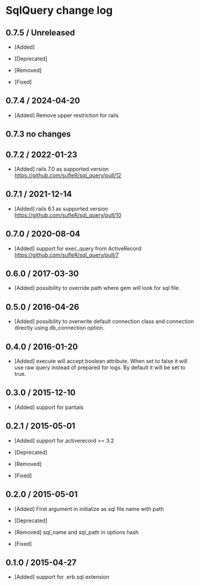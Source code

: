# SqlQuery change log

## 0.7.5 / Unreleased

* [Added]

* [Deprecated]

* [Removed]

* [Fixed]

## 0.7.4 / 2024-04-20

* [Added] Remove upper restriction for rails

## 0.7.3 no changes

## 0.7.2 / 2022-01-23

* [Added] rails 7.0 as supported version https://github.com/sufleR/sql_query/pull/12

## 0.7.1 / 2021-12-14

* [Added] rails 6.1 as supported version https://github.com/sufleR/sql_query/pull/10

## 0.7.0 / 2020-08-04

* [Added] support for exec_query from ActiveRecord https://github.com/sufleR/sql_query/pull/7


## 0.6.0 / 2017-03-30

* [Added] possibility to override path where gem will look for sql file.

## 0.5.0 / 2016-04-26

* [Added] possibility to overwrite default connection class and connection directly using db_connection option.

## 0.4.0 / 2016-01-20

* [Added] execute will accept boolean attribute.
When set to false it will use raw query instead of prepared for logs.
By default it will be set to true.

## 0.3.0 / 2015-12-10

* [Added] support for partials

## 0.2.1 / 2015-05-01

* [Added] support for activerecord >= 3.2

* [Deprecated]

* [Removed]

* [Fixed]

## 0.2.0 / 2015-05-01

* [Added] First argument in initialize as sql file name with path

* [Deprecated] 

* [Removed] sql_name and sql_path in options hash

* [Fixed]

## 0.1.0 / 2015-04-27

* [Added] support for .erb.sql extension
